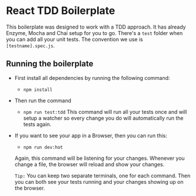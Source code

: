 # React TDD Boilerplate

This boilerplate was designed to work with a TDD approach. It has already Enzyme, Mocha and Chai setup for you to go. There's a `test` folder when you can add all your unit tests. The convention we use is
`[testname].spec.js`.

## Running the boilerplate

- First install all dependencies by running the following command:
  - `npm install`

- Then run the command
  - `npm run test:tdd`
  This command will run all your tests once and will setup a watcher so every change you do will automatically run the tests again.

- If you want to see your app in a Browser, then you can run this:
  - `npm run dev:hot`

  Again, this command will be listening for your changes. Whenever you change a file, the browser will reload and show your changes.

  `Tip:` You can keep two separate terminals, one for each command. Then you can both see your tests running and your changes showing up on the browser.